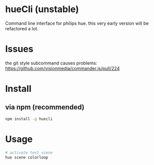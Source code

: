 hueCli (unstable)
======

Command line interface for philips hue. this very early version will be refactored a lot.

# Issues

the git style subcommand causes problems: https://github.com/visionmedia/commander.js/pull/224

# Install

## via npm (recommended)

```bash
npm install -g huecli
```

# Usage

```bash
# activate test scene
hue scene colorloop
```
